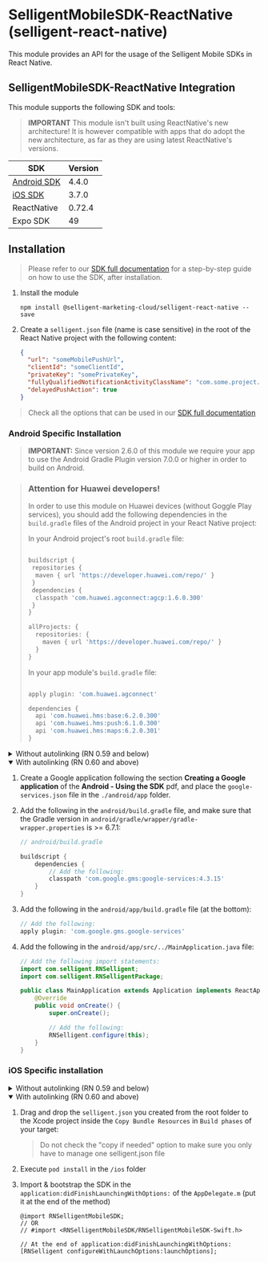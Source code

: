 # SelligentMobileSDK-ReactNative (selligent-react-native)

This module provides an API for the usage of the Selligent Mobile SDKs in React Native.

## SelligentMobileSDK-ReactNative Integration

This module supports the following SDK and tools:

> **IMPORTANT** This module isn't built using ReactNative's new architecture! It is however compatible with apps that do adopt the new architecture, as far as they are using latest ReactNative's versions.

| SDK                                                                            | Version |
| ------------------------------------------------------------------------------ | ------- |
| [Android SDK](https://github.com/SelligentMarketingCloud/MobileSDK-Android)    | 4.4.0   |
| [iOS SDK](https://github.com/SelligentMarketingCloud/MobileSDK-iOS)            | 3.7.0   |
| ReactNative                                                                    | 0.72.4  |
| Expo SDK                                                                       | 49      |

## Installation

> Please refer to our [SDK full documentation](documentation/#reactnative--using-the-sdk) for a step-by-step guide on how to use the SDK, after installation.

1. Install the module

   ```shell
   npm install @selligent-marketing-cloud/selligent-react-native --save
   ```

2. Create a `selligent.json` file (name is case sensitive) in the root of the React Native project with the following content:

   ```json
   {
     "url": "someMobilePushUrl",
     "clientId": "someClientId",
     "privateKey": "somePrivateKey",
     "fullyQualifiedNotificationActivityClassName": "com.some.project.MainActivity",
     "delayedPushAction": true
   }
   ```

> Check all the options that can be used in our [SDK full documentation](documentation/#working-with-the-selligentjson)

### Android Specific Installation

> **IMPORTANT:** Since version 2.6.0 of this module we require your app to use the Android Gradle Plugin version 7.0.0 or higher in order to build on Android.

> ### **Attention for Huawei developers!**
>
> In order to use this module on Huawei devices (without Goggle Play services), you should add the following dependencies in the `build.gradle` files of the Android project in your React Native project:
>
> In your Android project's root `build.gradle` file:
>
> ```gradle
>
> buildscript {
>  repositories {
>   maven { url 'https://developer.huawei.com/repo/' }
>  }
>  dependencies {
>   classpath 'com.huawei.agconnect:agcp:1.6.0.300'
>  }
> }
>
> allProjects: {
>   repositories: {
>     maven { url 'https://developer.huawei.com/repo/' }
>   }
> }
>
> ```
>
> In your app module's `build.gradle` file:
>
> ```gradle
>
> apply plugin: 'com.huawei.agconnect'
>
> dependencies {
>   api 'com.huawei.hms:base:6.2.0.300'
>   api 'com.huawei.hms:push:6.1.0.300'
>   api 'com.huawei.hms:maps:6.2.0.301'
> }
>
> ```

<details>
<summary>Without autolinking (RN 0.59 and below)</summary>

1. Create a Google application following the section [native documentation](https://github.com/SelligentMarketingCloud/MobileSDK-Android/tree/master/Documentation#creating_app), and place the `google-services.json` file in the `./android/app` folder.

2. Add the following lines at the end of the `android/settings.gradle` file:

   ```groovy
   include ':selligent-react-native'
   project(':selligent-react-native').projectDir = new File(rootProject.projectDir, '../node_modules/@selligent-marketing-cloud/selligent-react-native/android')
   ```

3. Add the following in the `android/build.gradle` file, and make sure that the Gradle version in `android/gradle/wrapper/gradle-wrapper.properties` is >= 6.7.1:

   ```groovy
   // android/build.gradle

   buildscript {
       dependencies {
           // Make sure your Gradle plugin version is >= 7.0.0
           classpath("com.android.tools.build:gradle:7.0.0")
           // Add the following:
           classpath 'com.google.gms:google-services:4.3.15'
       }
   }
   ```

   ```groovy
    // android/gradle/wrapper/gradle-wrapper.properties
    distributionUrl=https\://services.gradle.org/distributions/gradle-6.7.1-all.zip
   ```

4. Add the following in the `android/app/build.gradle` file:

   ```groovy
   dependencies {
       // Add the following:
       compile project(path: ':selligent-react-native')
   }
   // Add the following:
   apply plugin: 'com.google.gms.google-services'
   ```

5. Add the following in the `android/app/src/../MainApplication.java` file:

   ```java
   // Add the following import statements:
   import com.selligent.RNSelligent;
   import com.selligent.RNSelligentPackage;

   public class MainApplication extends Application implements ReactApplication {

       private final ReactNativeHost mReactNativeHost = new ReactNativeHost(this) {
            @Override
            protected List<ReactPackage> getPackages() {

                List<ReactPackage> packages = new PackageList(this).getPackages();
                // Add the following:
                packages.add(new RNSelligentPackage());
                return packages;
            }
       };

       @Override
       public void onCreate() {
           super.onCreate();

           // Add the following:
           RNSelligent.configure(this);
       }
   }
   ```

</details>

<details open>
<summary>With autolinking (RN 0.60 and above)</summary>

1. Create a Google application following the section **Creating a Google application** of the **Android - Using the SDK** pdf, and place the `google-services.json` file in the `./android/app` folder.

2. Add the following in the `android/build.gradle` file, and make sure that the Gradle version in `android/gradle/wrapper/gradle-wrapper.properties` is >= 6.7.1:

   ```groovy
   // android/build.gradle 

   buildscript {
       dependencies {
           // Add the following:
           classpath 'com.google.gms:google-services:4.3.15'
       }
   }
   ```

3. Add the following in the `android/app/build.gradle` file (at the bottom):

   ```groovy
   // Add the following:
   apply plugin: 'com.google.gms.google-services'
   ```

4. Add the following in the `android/app/src/../MainApplication.java` file:

    ```java
    // Add the following import statements:
    import com.selligent.RNSelligent;
    import com.selligent.RNSelligentPackage;

    public class MainApplication extends Application implements ReactApplication {
        @Override
        public void onCreate() {
            super.onCreate();

            // Add the following:
            RNSelligent.configure(this);
        }
    }
    ```

</details>

### iOS Specific installation

<details>
<summary>Without autolinking (RN 0.59 and below)</summary>

1. Copy the `node_modules/@selligent-marketing-cloud/selligent-react-native/ios` folder to the **Xcode project**. Drop it under the `Libraries` Folder. This will link the module to the iOS project.

2. Drag and drop the `selligent.json` you created from the root folder to the Xcode project inside the `Copy Bundle Resources` in `Build phases` of your target:

    > Do not check the "copy if needed" option to make sure you only have to manage one selligent.json file

3. Add the native iOS SDK dependency in your Podfile: `s.dependency "SelligentMobileSDK/Framework", "3.7.0"` or download it manually from [here](https://github.com/SelligentMarketingCloud/MobileSDK-iOS/tree/master/Framework) and drag and drop it into you **Xcode project**.

4. Execute `pod install` in the `/ios` folder

5. From now on, open the `.xcworkspace` file to make changes in Xcode

6. Bootstrap the SDK in the `application:didFinishLaunchingWithOptions:` of the `AppDelegate.mm`

    ```objective-c
    @import RNSelligentMobileSDK;
    
    // You can alternatively specify a different file name (without the extension) from where to load the Selligent configs (defaults to 'selligent')
    // if (!launchOptions) {
    //    launchOptions = [NSMutableDictionary new];
    // }
    // [launchOptions setValue:@"alternativeFileName" forKey:@"RN_SELLIGENT_JSON"];

    [RNSelligent configureWithLaunchOptions:launchOptions];
    ```

</details>

<details open>
<summary>With autolinking (RN 0.60 and above)</summary>

1. Drag and drop the `selligent.json` you created from the root folder to the Xcode project inside the `Copy Bundle Resources` in `Build phases` of your target:

    > Do not check the "copy if needed" option to make sure you only have to manage one selligent.json file

2. Execute `pod install` in the `/ios` folder

3. Import & bootstrap the SDK in the `application:didFinishLaunchingWithOptions:` of the `AppDelegate.m` (put it at the end of the method)

    ```objc
    @import RNSelligentMobileSDK;
    // OR
    // #import <RNSelligentMobileSDK/RNSelligentMobileSDK-Swift.h>
    
    // At the end of application:didFinishLaunchingWithOptions:
    [RNSelligent configureWithLaunchOptions:launchOptions];
    ```

</details>
